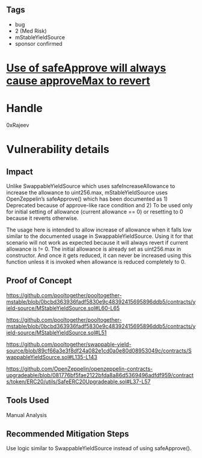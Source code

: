 ## Tags

- bug
- 2 (Med Risk)
- mStableYieldSource
- sponsor confirmed

# [Use of safeApprove will always cause approveMax to revert](https://github.com/code-423n4/2021-07-pooltogether-findings/issues/47) 

# Handle

0xRajeev


# Vulnerability details

## Impact

Unlike SwappableYieldSource which uses safeIncreaseAllowance to increase the allowance to uint256.max, mStableYieldSource uses OpenZeppelin’s safeApprove() which has been documented as 1) Deprecated because of approve-like race condition and 2) To be used only for initial setting of allowance (current allowance == 0) or resetting to 0 because it reverts otherwise.

The usage here is intended to allow increase of allowance when it falls low similar to the documented usage in SwappableYieldSource. Using it for that scenario will not work as expected because it will always revert if current allowance is != 0. The initial allowance is already set as uint256.max in constructor. And once it gets reduced, it can never be increased using this function unless it is invoked when allowance is reduced completely to 0.

## Proof of Concept

https://github.com/pooltogether/pooltogether-mstable/blob/0bcbd363936fadf5830e9c48392415695896ddb5/contracts/yield-source/MStableYieldSource.sol#L60-L65

https://github.com/pooltogether/pooltogether-mstable/blob/0bcbd363936fadf5830e9c48392415695896ddb5/contracts/yield-source/MStableYieldSource.sol#L51

https://github.com/pooltogether/swappable-yield-source/blob/89cf66a3e3f8df24a082e1cd0a0e80d08953049c/contracts/SwappableYieldSource.sol#L135-L143

https://github.com/OpenZeppelin/openzeppelin-contracts-upgradeable/blob/081776bf5fae2122bfda8a86d5369496adfdf959/contracts/token/ERC20/utils/SafeERC20Upgradeable.sol#L37-L57


## Tools Used

Manual Analysis

## Recommended Mitigation Steps

Use logic similar to SwappableYieldSource instead of using safeApprove().

